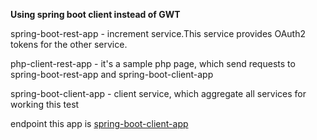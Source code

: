 **Using spring boot client instead of GWT**

spring-boot-rest-app - increment service.This service provides  OAuth2 tokens for the other service.

php-client-rest-app - it's a sample php page, which send requests to  spring-boot-rest-app and spring-boot-client-app

spring-boot-client-app - client service, which aggregate all services for working this test

endpoint this app is [spring-boot-client-app](https://spring-boot-client-app-167709.appspot.com/)